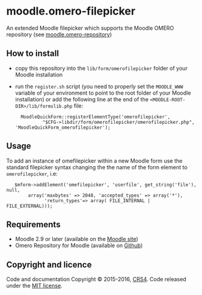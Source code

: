 # moodle.omero-filepicker

An extended Moodle filepicker which supports the Moodle OMERO repository (see [moodle.omero-repository](https://github.com/crs4/moodle.omero-repository.git))

## How to install

- copy this repository into the `lib/form/omerofilepicker` folder of your Moodle installation
- run the `register.sh` script (you need to properly set the `MOODLE_WWW` variable of your environment to point to the root folder of your Moodle installation) or add the following line at the end of the `<MOODLE-ROOT-DIR>/lib/formslib.php` file:

        MoodleQuickForm::registerElementType('omerofilepicker',   	      	   
         	    "$CFG->libdir/form/omerofilepicker/omerofilepicker.php", 'MoodleQuickForm_omerofilepicker');
	
	
## Usage

To add an instance of omefilepicker within a new Moodle form use the standard filepicker syntax changing the the name of the form element to `omerofilepicker`, i.e:

	   $mform->addElement('omefilepicker', 'userfile', get_string('file'), null,
            array('maxbytes' => 2048, 'accepted_types' => array('*'),
                  'return_types'=> array( FILE_INTERNAL | FILE_EXTERNAL)));

## Requirements

* Moodle 2.9 or later (available on the [Moodle site](https://download.moodle.org/releases/supported/))
* Omero Repository for Moodle (available on [Github](https://github.com/crs4/moodle.omero-repository))

## Copyright and licence
Code and documentation Copyright © 2015-2016, [CRS4](http://www.crs4.it). 
Code released under the [MIT license](https://opensource.org/licenses/mit-license.php). 